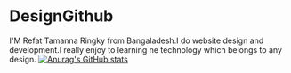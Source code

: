 # DesignGithub
I'M Refat Tamanna Ringky from Bangaladesh.I do website design and development.I really enjoy to learning ne technology which belongs to any design.
[![Anurag's GitHub stats](https://github-readme-stats.vercel.app/api?username=anuraghazra)](https://github.com/anuraghazra/github-readme-stats)
